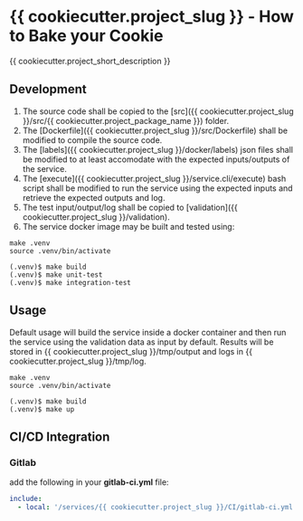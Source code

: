 # {{ cookiecutter.project_slug }} - How to Bake your Cookie

{{ cookiecutter.project_short_description }}

## Development

1. The source code shall be copied to the [src]({{ cookiecutter.project_slug }}/src/{{ cookiecutter.project_package_name }}) folder.
2. The [Dockerfile]({{ cookiecutter.project_slug }}/src/Dockerfile) shall be modified to compile the source code.
3. The [labels]({{ cookiecutter.project_slug }}/docker/labels) json files shall be modified to at least accomodate with the expected inputs/outputs of the service.
4. The [execute]({{ cookiecutter.project_slug }}/service.cli/execute) bash script shall be modified to run the service using the expected inputs and retrieve the expected outputs and log.
5. The test input/output/log shall be copied to [validation]({{ cookiecutter.project_slug }}/validation).
6. The service docker image may be built and tested using:

``` console
make .venv
source .venv/bin/activate

(.venv)$ make build
(.venv)$ make unit-test
(.venv)$ make integration-test
```

## Usage

Default usage will build the service inside a docker container and then run the service using the validation data as input by default.
Results will be stored in {{ cookiecutter.project_slug }}/tmp/output and logs in {{ cookiecutter.project_slug }}/tmp/log.

```console
make .venv
source .venv/bin/activate

(.venv)$ make build
(.venv)$ make up
```

## CI/CD Integration

### Gitlab

add the following in your __gitlab-ci.yml__ file:

```yaml
include:
  - local: '/services/{{ cookiecutter.project_slug }}/CI/gitlab-ci.yml'
```
